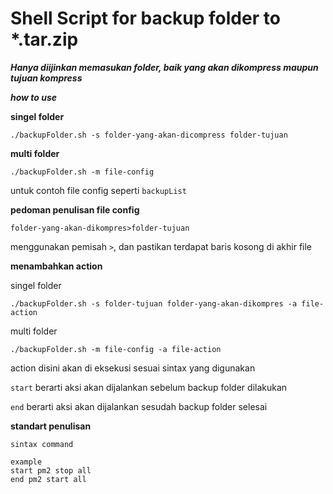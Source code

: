# Shell Script for backup folder to *.tar.zip

***Hanya diijinkan memasukan folder, baik yang akan dikompress maupun tujuan kompress***

***how to use***

**singel folder**

```
./backupFolder.sh -s folder-yang-akan-dicompress folder-tujuan
```

**multi folder**

```
./backupFolder.sh -m file-config
```

untuk contoh file config seperti ```backupList```

**pedoman penulisan file config**

```
folder-yang-akan-dikompres>folder-tujuan
```

menggunakan pemisah ```>```, dan pastikan terdapat baris kosong di akhir file

**menambahkan action**

singel folder

```
./backupFolder.sh -s folder-tujuan folder-yang-akan-dikompres -a file-action
```

multi folder

```
./backupFolder.sh -m file-config -a file-action
```

action disini akan di eksekusi sesuai sintax yang digunakan

```start``` berarti aksi akan dijalankan sebelum backup folder dilakukan

```end``` berarti aksi akan dijalankan sesudah backup folder selesai

**standart penulisan**

```
sintax command

example
start pm2 stop all
end pm2 start all
```
